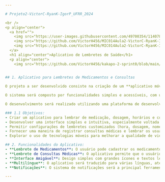 ```yaml
---

# Projeto2-VictorC-RyanK-IgorP_UFRR_2024

<br />  
<p align="center">
  <a href="">
    <img src="https://user-images.githubusercontent.com/49700354/114078715-a61b2f00-987f-11eb-8eef-6fd7cfc17d33.png" alt="" width="80" height="80">
    <img src="https://github.com/VictorH456/MIC014Aula2-VictorC-RyanK-IgorP_UFRR_2024/blob/main/imagens/maloca.png" alt="" width="80" height="80">
    <img src="https://github.com/VictorH456/MIC014Aula2-VictorC-RyanK-IgorP_UFRR_2024/blob/main/imagens/dcc.png" alt="" width="80" height="80">
  </a>
  <h1 align="center">Aplicativo de Lembretes de Saúde</h1>
  <p align="center">
    <img src="https://github.com/VictorH456/kakapo-2-sprint0/blob/main/Imagens/logo.jpeg">
    

## 1. Aplicativo para Lembretes de Medicamentos e Consultas

O projeto a ser desenvolvido consiste na criação de um **aplicativo móvel** para lembretes de **medicação** e **consultas médicas**, voltado especialmente para **idosos**, **pessoas com Alzheimer**, **imigrantes**, e qualquer pessoa que precise de um sistema de lembretes intuitivo. O aplicativo ajudará os usuários a se lembrarem de tomar seus medicamentos na dosagem correta, na hora certa, e de suas consultas pendentes.

O sistema será composto por funcionalidades simples e acessíveis, com uma interface amigável e fácil de usar. O aplicativo permitirá que os usuários configurem lembretes de medicação, indicando o nome do remédio, a dosagem e a frequência. Além disso, incluirá um sistema para lembrar sobre consultas médicas pendentes.

O desenvolvimento será realizado utilizando uma plataforma de desenvolvimento de aplicativos móveis, como **Flutter** ou **React Native**, e integrará notificações para garantir que os lembretes sejam entregues no momento adequado.

### 1.1 Objetivos:
- Criar um aplicativo para lembrar de medicação, dosagem, horários e consultas médicas.
- Desenvolver uma interface simples e intuitiva, especialmente voltada para idosos, pessoas com Alzheimer e imigrantes.
- Permitir configurações de lembretes customizados (hora, dosagem, nome do medicamento).
- Fornecer uma maneira de registrar consultas médicas e lembrar os usuários de sua programação.
- Explorar o uso de tecnologias móveis para melhorar a qualidade de vida e o cuidado de pessoas com necessidades especiais.

## 2. Funcionalidades do Aplicativo:
- **Lembrete de Medicamentos**: O usuário pode cadastrar os medicamentos, indicar a dosagem e a frequência, e o aplicativo enviará notificações conforme os horários estabelecidos.
- **Lembrete de Consultas Médicas**: O aplicativo permite que o usuário registre suas consultas médicas e configure alertas para lembrar antes da consulta.
- **Interface Amigável**: Design simples com grandes ícones e textos legíveis, adequado para idosos e pessoas com dificuldade de navegação em aplicativos complexos.
- **Multilíngue**: O aplicativo será traduzido para várias línguas, atendendo imigrantes e pessoas de diferentes nacionalidades.
- **Notificações**: O sistema de notificações será a principal ferramenta para garantir que os lembretes sejam recebidos de maneira pontual.

---
```

